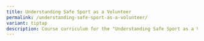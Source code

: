 ```yaml
---
title: Understanding Safe Sport as a Volunteer
permalink: /understanding-safe-sport-as-a-volunteer/
variant: tiptap
description: Course curriculum for the "Understanding Safe Sport as a Volunteer" module
---
```

